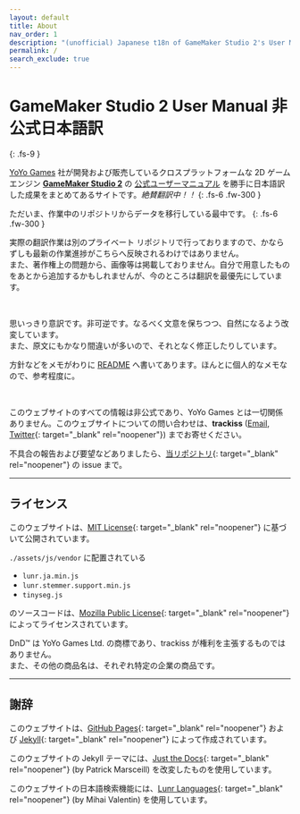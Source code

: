 ```yaml
---
layout: default
title: About
nav_order: 1
description: "(unofficial) Japanese t18n of GameMaker Studio 2's User Manual."
permalink: /
search_exclude: true
---
```


# GameMaker Studio 2 User Manual 非公式日本語訳
{: .fs-9 }

[YoYo Games](https://www.yoyogames.com/) 社が開発および販売しているクロスプラットフォームな 2D ゲームエンジン [**GameMaker Studio 2**](https://www.yoyogames.com/gamemaker) の [公式ユーザーマニュアル](https://docs2.yoyogames.com/) を勝手に日本語訳した成果をまとめてあるサイトです。*絶賛翻訳中！！*
{: .fs-6 .fw-300 }

ただいま、作業中のリポジトリからデータを移行している最中です。
{: .fs-6 .fw-300 }

実際の翻訳作業は別のプライベート リポジトリで行っておりますので、かならずしも最新の作業進捗がこちらへ反映されるわけではありません。  
また、著作権上の問題から、画像等は掲載しておりません。自分で用意したものをあとから追加するかもしれませんが、今のところは翻訳を最優先にしています。

<br>

思いっきり意訳です。非可逆です。なるべく文意を保ちつつ、自然になるよう改変しています。  
また、原文にもかなり間違いが多いので、それとなく修正したりしています。

方針などをメモがわりに [README](https://github.com/trackiss/gms2manual-jp-public/blob/master/README.md) へ書いてあります。ほんとに個人的なメモなので、参考程度に。

<br>

このウェブサイトのすべての情報は非公式であり、YoYo Games とは一切関係ありません。このウェブサイトについての問い合わせは、**trackiss** ([Email](mailto:style.css@icloud.com), [Twitter](https://twitter.com/twi_trackiss){: target="_blank" rel="noopener"}) までお寄せください。

不具合の報告および要望などありましたら、[当リポジトリ](https://github.com/trackiss/gms2manual-jp-public){: target="_blank" rel="noopener"} の issue まで。

---

## ライセンス

このウェブサイトは、[MIT License](https://github.com/trackiss/gms2manual-jp-public/blob/master/LICENSE){: target="_blank" rel="noopener"} に基づいて公開されています。

`./assets/js/vendor` に配置されている

- `lunr.ja.min.js`
- `lunr.stemmer.support.min.js`
- `tinyseg.js`

のソースコードは、[Mozilla Public License](https://github.com/trackiss/gms2manual-jp-public/blob/master/LICENSE-lunr-languages){: target="_blank" rel="noopener"} によってライセンスされています。

DnD™ は YoYo Games Ltd. の商標であり、trackiss が権利を主張するものではありません。  
また、その他の商品名は、それぞれ特定の企業の商品です。

---

## 謝辞

このウェブサイトは、[GitHub Pages](https://pages.github.com){: target="_blank" rel="noopener"} および [Jekyll](https://jekyllrb.com){: target="_blank" rel="noopener"} によって作成されています。

このウェブサイトの Jekyll テーマには、[Just the Docs](https://github.com/pmarsceill/just-the-docs){: target="_blank" rel="noopener"} (by Patrick Marsceill) を改変したものを使用しています。

このウェブサイトの日本語検索機能には、[Lunr Languages](https://github.com/MihaiValentin/lunr-languages){: target="_blank" rel="noopener"} (by Mihai Valentin) を使用しています。
